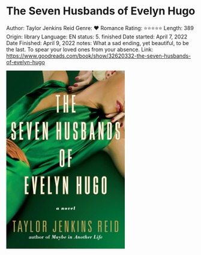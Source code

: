 # The Seven Husbands of Evelyn Hugo

Author: Taylor Jenkins Reid
Genre: ♥ Romance
Rating: ⭐️⭐️⭐️⭐️⭐️
Length: 389
Origin: library
Language: EN
status: 5. finished
Date started: April 7, 2022
Date Finished: April 9, 2022
notes: What a sad ending, yet beautiful, to be the last. To spear your loved ones from your absence.
Link: https://www.goodreads.com/book/show/32620332-the-seven-husbands-of-evelyn-hugo

![Untitled](The%20Seven%20Husbands%20of%20Evelyn%20Hugo%204ac30828ebe04f59aa20bddb84f4b16a/Untitled.png)